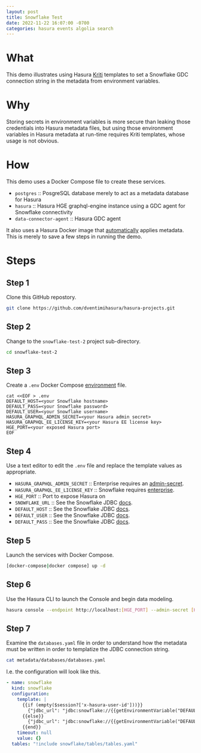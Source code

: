 ```yaml
---
layout: post
title: Snowflake Test
date: 2022-11-22 16:07:00 -0700
categories: hasura events algolia search
---
```

# What #

This demo illustrates using Hasura [Kriti](https://hasura.io/docs/latest/api-reference/kriti-templating/) templates to set a Snowflake GDC connection string in the metadata from environment variables.

# Why #

Storing secrets in environment variables is more secure than leaking those credentials into Hasura metadata files, but using those environment variables in Hasura metadata at run-time requires Kriti templates, whose usage is not obvious.

# How #

This demo uses a Docker Compose file to create these services.

  * `postgres` :: PosgreSQL database merely to act as a metadata database for Hasura
  * `hasura` :: Hasura HGE graphql-engine instance using a GDC agent for Snowflake connectivity
  * `data-connector-agent` :: Hasura GDC agent
  
It also uses a Hasura Docker image that [automatically](https://hasura.io/docs/latest/migrations-metadata-seeds/auto-apply-migrations/) applies metadata.  This is merely to save a few steps in running the demo.

# Steps #

## Step 1 ##

Clone this GitHub repostory.

```bash
git clone https://github.com/dventimihasura/hasura-projects.git
```

## Step 2 ##

Change to the `snowflake-test-2` project sub-directory.

```bash
cd snowflake-test-2
```

## Step 3 ##

Create a `.env` Docker Compose [environment](https://docs.docker.com/compose/environment-variables/set-environment-variables/) file.

```
cat <<EOF > .env
DEFAULT_HOST=<your Snowflake hostname>
DEFAULT_PASS=<your Snowflake password>
DEFAULT_USER=<your Snowflake username>
HASURA_GRAPHQL_ADMIN_SECRET=<your Hasura admin secret>
HASURA_GRAPHQL_EE_LICENSE_KEY=<your Hasura EE license key>
HGE_PORT=<your exposed Hasura port>
EOF
```

## Step 4 ##

Use a text editor to edit the `.env` file and replace the template values as appropriate.

  * `HASURA_GRAPHQL_ADMIN_SECRET` :: Enterprise requires an [admin-secret](https://hasura.io/docs/latest/deployment/graphql-engine-flags/config-examples/).
  * `HASURA_GRAPHQL_EE_LICENSE_KEY` :: Snowflake requires [enterprise](https://hasura.io/docs/latest/enterprise/upgrade-ce-to-ee/).
  * `HGE_PORT` :: Port to expose Hasura on
  * `SNOWFLAKE_URL` :: See the Snowflake JDBC [docs](https://docs.snowflake.com/en/developer-guide/jdbc/jdbc-configure).
  * `DEFAULT_HOST` :: See the Snowflake JDBC [docs](https://docs.snowflake.com/en/developer-guide/jdbc/jdbc-configure).
  * `DEFAULT_USER` :: See the Snowflake JDBC [docs](https://docs.snowflake.com/en/developer-guide/jdbc/jdbc-configure).
  * `DEFAULT_PASS` :: See the Snowflake JDBC [docs](https://docs.snowflake.com/en/developer-guide/jdbc/jdbc-configure).
  
## Step 5 ##

Launch the services with Docker Compose.

```bash
[docker-compose|docker compose] up -d
```

## Step 6 ##

Use the Hasura CLI to launch the Console and begin data modeling.

```bash
hasura console --endpoint http://localhost:[HGE_PORT] --admin-secret [HASURA_GRAPHQL_ADMIN_SECRET]
```

## Step 7 ##

Examine the `databases.yaml` file in order to understand how the metadata must be written in order to templatize the JDBC connection string.

```bash
cat metadata/databases/databases.yaml
```

I.e. the configuration will look like this.

```yaml
- name: snowflake
  kind: snowflake
  configuration:
    template: |
      {{if (empty($session?['x-hasura-user-id']))}}
        {"jdbc_url": "jdbc:snowflake://{{getEnvironmentVariable("DEFAULT_HOST")}}/?user={{getEnvironmentVariable("DEFAULT_USER")}}&password={{getEnvironmentVariable("DEFAULT_PASS")}}"}
      {{else}}
        {"jdbc_url": "jdbc:snowflake://{{getEnvironmentVariable("DEFAULT_HOST")}}/?user={{getEnvironmentVariable("DEFAULT_USER")}}&password={{$session['x-hasura-user-id']}}"}
      {{end}}
    timeout: null
    value: {}
  tables: "!include snowflake/tables/tables.yaml"
```
